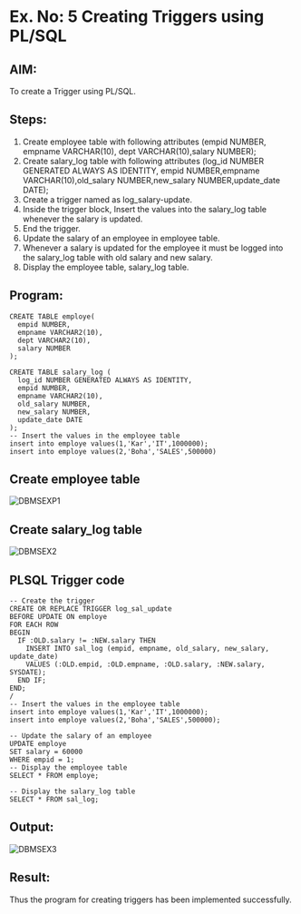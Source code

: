 # Ex. No: 5 Creating Triggers using PL/SQL

## AIM:
To create a Trigger using PL/SQL.

## Steps:
1. Create employee table with following attributes (empid NUMBER, empname VARCHAR(10), dept VARCHAR(10),salary NUMBER);
2. Create salary_log table with following attributes (log_id NUMBER GENERATED ALWAYS AS IDENTITY, empid NUMBER,empname VARCHAR(10),old_salary NUMBER,new_salary NUMBER,update_date DATE);
3. Create a trigger named as log_salary-update.
4. Inside the trigger block, Insert the values into the salary_log table whenever the salary is updated.
5. End the trigger.
6. Update the salary of an employee in employee table.
7. Whenever a salary is updated for the employee it must be logged into the salary_log table with old salary and new salary.
8. Display the employee table, salary_log table.

## Program:
```
CREATE TABLE employe(
  empid NUMBER,
  empname VARCHAR2(10),
  dept VARCHAR2(10),
  salary NUMBER
);

CREATE TABLE salary_log (
  log_id NUMBER GENERATED ALWAYS AS IDENTITY,
  empid NUMBER,
  empname VARCHAR2(10),
  old_salary NUMBER,
  new_salary NUMBER,
  update_date DATE
);
-- Insert the values in the employee table
insert into employe values(1,'Kar','IT',1000000);
insert into employe values(2,'Boha','SALES',500000)
```
## Create employee table
![DBMSEXP1](https://github.com/deepikasrinivasans/Ex-No-5-Creating-Triggers-using-PL-SQL/assets/119393935/7ff8cc9b-7e03-4da1-a40a-0523fa5fc346)
## Create salary_log table
![DBMSEX2](https://github.com/deepikasrinivasans/Ex-No-5-Creating-Triggers-using-PL-SQL/assets/119393935/4f3483a4-4dc1-4e7b-9f44-c27cd3f3225c)
## PLSQL Trigger code
```
-- Create the trigger
CREATE OR REPLACE TRIGGER log_sal_update
BEFORE UPDATE ON employe
FOR EACH ROW
BEGIN
  IF :OLD.salary != :NEW.salary THEN
    INSERT INTO sal_log (empid, empname, old_salary, new_salary, update_date)
    VALUES (:OLD.empid, :OLD.empname, :OLD.salary, :NEW.salary, SYSDATE);
  END IF;
END;
/
-- Insert the values in the employee table
insert into employe values(1,'Kar','IT',1000000);
insert into employe values(2,'Boha','SALES',500000);

-- Update the salary of an employee
UPDATE employe
SET salary = 60000
WHERE empid = 1;
-- Display the employee table
SELECT * FROM employe;

-- Display the salary_log table
SELECT * FROM sal_log;
```
## Output:
![DBMSEX3](https://github.com/deepikasrinivasans/Ex-No-5-Creating-Triggers-using-PL-SQL/assets/119393935/99a008e3-5711-428e-a6c8-af366f61574f)
## Result:
Thus the program for creating triggers has been implemented successfully.
